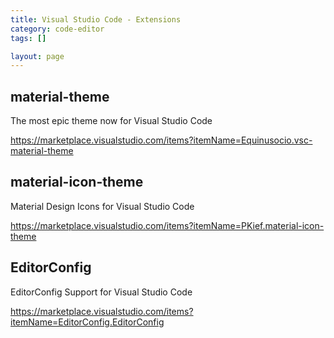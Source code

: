 ```yaml
---
title: Visual Studio Code - Extensions
category: code-editor
tags: []

layout: page
---
```


## material-theme

The most epic theme now for Visual Studio Code

https://marketplace.visualstudio.com/items?itemName=Equinusocio.vsc-material-theme

## material-icon-theme

Material Design Icons for Visual Studio Code

https://marketplace.visualstudio.com/items?itemName=PKief.material-icon-theme

## EditorConfig

EditorConfig Support for Visual Studio Code

https://marketplace.visualstudio.com/items?itemName=EditorConfig.EditorConfig
